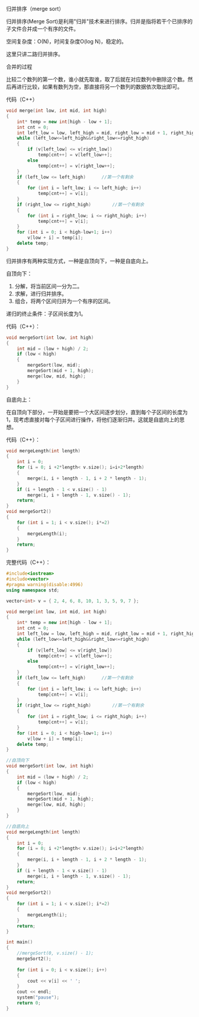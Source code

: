归并排序（merge sort）

归并排序(Merge Sort)是利用"归并"技术来进行排序。归并是指将若干个已排序的子文件合并成一个有序的文件。

空间复杂度：O(N)​，时间复杂度​O(log N)​，稳定的。

这里只讲二路归并排序。

合并的过程

比较二个数列的第一个数，谁小就先取谁，取了后就在对应数列中删除这个数。然后再进行比较，如果有数列为空，那直接将另一个数列的数据依次取出即可。

代码（C++）

```cpp
void merge(int low, int mid, int high)
{
	int* temp = new int[high - low + 1];
	int cnt = 0;
	int left_low = low, left_high = mid, right_low = mid + 1, right_high = high;
	while (left_low<=left_high&&right_low<=right_high)
	{
		if (v[left_low] <= v[right_low])
			temp[cnt++] = v[left_low++];
		else
			temp[cnt++] = v[right_low++];
	}
	if (left_low <= left_high)		//第一个有剩余
	{
		for (int i = left_low; i <= left_high; i++)
			temp[cnt++] = v[i];
	}
	if (right_low <= right_high)		//第一个有剩余
	{
		for (int i = right_low; i <= right_high; i++)
			temp[cnt++] = v[i];
	}
	for (int i = 0; i < high-low+1; i++)
		v[low + i] = temp[i];
	delete temp;
}
```

归并排序有两种实现方式，一种是自顶向下，一种是自底向上。

自顶向下：

1. 分解，将当前区间一分为二。
2. 求解，进行归并排序。
3. 组合，将两个区间归并为一个有序的区间。

递归的终止条件：子区间长度为1。

代码（C++）：

```cpp
void mergeSort(int low, int high)
{
	int mid = (low + high) / 2;
	if (low < high)
	{
		mergeSort(low, mid);
		mergeSort(mid + 1, high);
		merge(low, mid, high);
	}
}
```

自底向上：

在自顶向下部分，一开始是要把一个大区间逐步划分，直到每个子区间的长度为1，现考虑直接对每个子区间进行操作，将他们逐渐归并。这就是自底向上的思想。

代码（C++）：

```cpp
void mergeLength(int length)
{
	int i = 0;
	for (i = 0; i +2*length< v.size(); i=i+2*length)
	{
		merge(i, i + length - 1, i + 2 * length - 1);
	}
	if (i + length - 1 < v.size() - 1)
		merge(i, i + length - 1, v.size() - 1);
	return;
}
void mergeSort2()
{
	for (int i = 1; i < v.size(); i*=2)
	{
		mergeLength(i);
	}
	return;
}
```

完整代码（C++）：

```cpp
#include<iostream>
#include<vector>
#pragma warning(disable:4996)
using namespace std;

vector<int> v = { 2, 4, 6, 8, 10, 1, 3, 5, 9, 7 };

void merge(int low, int mid, int high)
{
	int* temp = new int[high - low + 1];
	int cnt = 0;
	int left_low = low, left_high = mid, right_low = mid + 1, right_high = high;
	while (left_low<=left_high&&right_low<=right_high)
	{
		if (v[left_low] <= v[right_low])
			temp[cnt++] = v[left_low++];
		else
			temp[cnt++] = v[right_low++];
	}
	if (left_low <= left_high)		//第一个有剩余
	{
		for (int i = left_low; i <= left_high; i++)
			temp[cnt++] = v[i];
	}
	if (right_low <= right_high)		//第一个有剩余
	{
		for (int i = right_low; i <= right_high; i++)
			temp[cnt++] = v[i];
	}
	for (int i = 0; i < high-low+1; i++)
		v[low + i] = temp[i];
	delete temp;
}

//自顶向下
void mergeSort(int low, int high)
{
	int mid = (low + high) / 2;
	if (low < high)
	{
		mergeSort(low, mid);
		mergeSort(mid + 1, high);
		merge(low, mid, high);
	}
}

//自底向上
void mergeLength(int length)
{
	int i = 0;
	for (i = 0; i +2*length< v.size(); i=i+2*length)
	{
		merge(i, i + length - 1, i + 2 * length - 1);
	}
	if (i + length - 1 < v.size() - 1)
		merge(i, i + length - 1, v.size() - 1);
	return;
}
void mergeSort2()
{
	for (int i = 1; i < v.size(); i*=2)
	{
		mergeLength(i);
	}
	return;
}

int main()
{
	//mergeSort(0, v.size() - 1);
	mergeSort2();
	
	for (int i = 0; i < v.size(); i++)
	{
		cout << v[i] << ' ';
	}
	cout << endl;
	system("pause");
	return 0;
}
```

